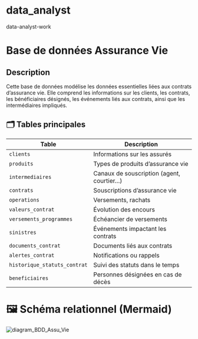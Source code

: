 # data_analyst
data-analyst-work
# Base de données Assurance Vie
## Description
Cette base de données modélise les données essentielles liées aux contrats d’assurance vie. Elle comprend les informations sur les clients, les contrats, les bénéficiaires désignés, les événements liés aux contrats, ainsi que les intermédiaires impliqués.

## 🗂️ Tables principales

| Table                      | Description |
|---------------------------|-------------|
| `clients`                 | Informations sur les assurés |
| `produits`                | Types de produits d’assurance vie |
| `intermediaires`          | Canaux de souscription (agent, courtier…) |
| `contrats`                | Souscriptions d’assurance vie |
| `operations`              | Versements, rachats |
| `valeurs_contrat`         | Évolution des encours |
| `versements_programmes`   | Échéancier de versements |
| `sinistres`               | Événements impactant les contrats |
| `documents_contrat`       | Documents liés aux contrats |
| `alertes_contrat`         | Notifications ou rappels |
| `historique_statuts_contrat` | Suivi des statuts dans le temps |
| `beneficiaires`           | Personnes désignées en cas de décès |

# 🖼️ Schéma relationnel (Mermaid) 
![diagram_BDD_Assu_Vie](https://github.com/user-attachments/assets/c58d6d20-88a1-4b2f-bd08-374c2aa00670)

